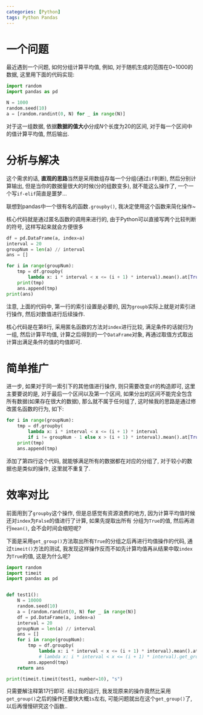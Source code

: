 ```yaml
---
categories: [Python]
tags: Python Pandas
---
```


# 一个问题

最近遇到一个问题, 如何分组计算平均值, 例如, 对于随机生成的范围在0~1000的数据, 这里用下面的代码实现:

```python
import random
import pandas as pd

N = 1000
random.seed(10)
a = [random.randint(0, N) for _ in range(N)]
```

对于这一组数据, 依据**数据的值大小**分成$N$个长度为$20$的区间, 对于每一个区间中的值计算平均值, 然后输出.



# 分析与解决

这个需求的话, **直观的思路**当然是采用数组存每一个分组(通过`if`判断), 然后分别计算输出, 但是当你的数据量很大的时候(分的组数变多), 就不能这么操作了, 一个一个写`if-elif`简直是噩梦... 

联想到pandas中一个很有名的函数`.groupby()`, 我决定使用这个函数来简化操作~

核心代码就是通过匿名函数的调用来进行的, 由于Python可以直接写两个比较判断的符号, 这样写起来就会方便很多

```python
df = pd.DataFrame(a, index=a)
interval = 20
groupNum = len(a) // interval
ans = []

for i in range(groupNum):
    tmp = df.groupby(
        lambda x: i * interval < x <= (i + 1) * interval).mean().at[True, 0]
    print(tmp)
    ans.append(tmp)
print(ans)
```

注意, 上面的代码中, 第一行的索引设置是必要的, 因为`groupb`实际上就是对索引进行操作, 然后对数值进行后续操作. 

核心代码是在第8行, 采用匿名函数的方法对`index`进行比较, 满足条件的话就归为一组, 然后计算平均值, 计算之后得到的一个`DataFrame`对象, 再通过取值方式取出计算出满足条件的值的均值即可.



# 简单推广

进一步, 如果对于同一索引下的其他值进行操作, 则只需要改变`df`的构造即可, 这里主要要说的是, 对于最后一个区间以及第一个区间, 如果分出的区间不能完全包含所有数据(如果存在很大的数据), 那么就不属于任何组了, 这时候我的思路是通过修改匿名函数的行为, 如下:

```python
for i in range(groupNum):
    tmp = df.groupby(
        lambda x: i * interval < x <= (i + 1) * interval
        if i != groupNum - 1 else x > (i + 1) * interval).mean().at[True, 0]
    print(tmp)
    ans.append(tmp)
```

添加了第四行这个代码, 就能够满足所有的数据都在对应的分组了, 对于较小的数据也是类似的操作, 这里就不重复了. 







# 效率对比

前面用到了`groupby`这个操作, 但是总感觉有资源浪费的地方, 因为计算平均值时候还对`index`为`False`的值进行了计算, 如果先提取出所有 分组为`True`的值, 然后再进行`mean()`, 会不会时间会缩短呢?

下面是采用`get_group()`方法取出所有`True`的分组之后再进行均值操作的代码, 通过`timeit()`方法的测试, 我发现这样操作反而不如先计算均值再从结果中取`index`为`True`的值, 这是为什么呢?

```python
import random
import timeit
import pandas as pd


def test1():
    N = 10000
    random.seed(10)
    a = [random.randint(0, N) for _ in range(N)]
    df = pd.DataFrame(a, index=a)
    interval = 20
    groupNum = len(a) // interval
    ans = []
    for i in range(groupNum):
        tmp = df.groupby(
            lambda x: i * interval < x <= (i + 1) * interval).mean().at[True, 0]
            # lambda x: i * interval < x <= (i + 1) * interval).get_group(True).mean()[0]
        ans.append(tmp)
    return ans

print(timeit.timeit(test1, number=10), "s")
```

只需要解注释第17行即可. 经过我的运行, 我发现原来的操作竟然比采用`get_group()`之后的操作还要快大概`1s`左右, 可能问题就出在这个`get_group()`了, 以后再慢慢研究这个函数..

